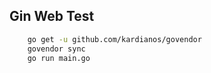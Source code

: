 ## Gin Web Test

```bash
    go get -u github.com/kardianos/govendor
    govendor sync
    go run main.go
```
